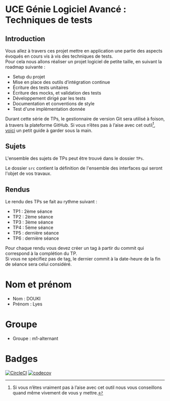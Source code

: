 # UCE Génie Logiciel Avancé : Techniques de tests

## Introduction

Vous allez à travers ces projet mettre en application une partie des aspects évoqués en cours vis à vis des techniques de tests.  
Pour cela nous allons réaliser un projet logiciel de petite taille, en suivant la roadmap suivante : 
- Setup du projet
- Mise en place des outils d’intégration continue
- Écriture des tests unitaires
- Écriture des mocks, et validation des tests
- Développement dirigé par les tests
- Documentation et conventions de style
- Test d'une implémentation donnée

Durant cette série de TPs, le gestionnaire de version Git sera utilisé à foison, à travers la plateforme GitHub. Si vous n’êtes pas à l’aise avec cet outil[^1], [voici](http://rogerdudler.github.io/git-guide/) un petit guide à garder sous la main.

## Sujets

L'ensemble des sujets de TPs peut être trouvé dans le dossier `TPs`.

Le dossier `src` contient la définition de l'ensemble des interfaces qui seront l'objet de vos travaux.

## Rendus

Le rendu des TPs se fait au rythme suivant :

- TP1 : 2ème séance
- TP2 : 2ème séance
- TP3 : 3ème séance
- TP4 : 5ème séance
- TP5 : dernière séance
- TP6 : dernière séance

Pour chaque rendu vous devez créer un tag à partir du commit qui correspond à la complétion du TP.  
Si vous ne spécifiez pas de tag, le dernier commit à la date-heure de la fin de séance sera celui considéré.

[^1]: Si vous n’êtes vraiment pas à l’aise avec cet outil nous vous conseillons quand même vivement de vous y mettre.

# Nom et prénom
- Nom : DOUKI
- Prénom : Lyes

# Groupe
- Groupe : m1-alternant

# Badges

[![CircleCI]([![CircleCI](https://dl.circleci.com/status-badge/img/gh/lyesDOUKI/ceri-m1-techniques-de-test/tree/master.svg?style=svg)](https://dl.circleci.com/status-badge/redirect/gh/lyesDOUKI/ceri-m1-techniques-de-test/tree/master))](https://app.circleci.com/pipelines/github/lyesDOUKI/ceri-m1-techniques-de-test)
[![codecov]([![codecov](https://codecov.io/gh/lyesDOUKI/ceri-m1-techniques-de-test/graph/badge.svg?token=7NS91W0IO7)](https://codecov.io/gh/lyesDOUKI/ceri-m1-techniques-de-test))](https://app.codecov.io/gh/lyesDOUKI/ceri-m1-techniques-de-test)
